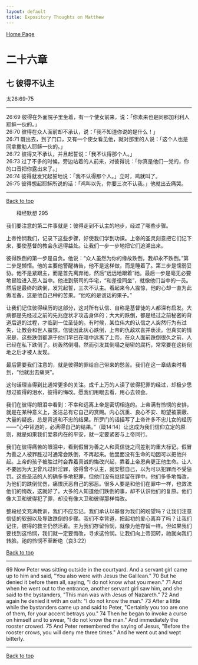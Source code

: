 ```yaml
---
layout: default
title: Expository Thoughts on Matthew
---
```

[ Home Page ]({{site.baseurl}}/index) <br>

<a name="0"></a>
# 二十六章 

## 七 彼得不认主

太26:69-75

***

26:69 彼得在外面院子里坐着，有一个使女前来，说：「你素来也是同那加利利人耶稣一伙的。」<br>
26:70 彼得在众人面前却不承认，说：「我不知道你说的是什么！」<br>
26:71 既出去，到了门口，又有一个使女看见他，就对那里的人说：「这个人也是同拿撒勒人耶稣一伙的。」<br>
26:72 彼得又不承认，并且起誓说：「我不认得那个人。」<br>
26:73 过了不多的时候，旁边站着的人前来，对彼得说：「你真是他们一党的，你的口音把你露出来了。」<br>
26:74 彼得就发咒起誓地说：「我不认得那个人。」立时，鸡就叫了。<br>
26:75 彼得想起耶稣所说的话：「鸡叫以先，你要三次不认我。」他就出去痛哭。<br>

***

[Back to top](#0)

&emsp;&emsp;释经默想 295

我们要注意的第二件事就是：彼得走到不认主的地步，经过了哪些步骤。

上帝怜悯我们，记录下这些步骤，好使我们学到功课。上帝的圣灵刻意把它们记下来，要使基督的教会永远得益处。让我们一步一步地把它们追溯出来。

彼得跌倒的第一步是自负。他说：“众人虽然为你的缘故跌倒，我却永不跌倒。”第二步是懒惰。他的主要他警醒祷告，他不是这样做，而是睡着了。第三步是懦弱妥协。他不是紧跟主，而是首先离弃祂，然后“远远地跟着”祂。最后一步是毫无必要地冒险进入恶人当中。他进到祭司的华宅，“和差役同坐”，就像他们当中的一员。然后是最终的跌倒，发咒起誓，三次不认主。看起来令人震惊，他的心却一直为此做准备。这是他自己种的苦果。“他吃的是谎话的果子。”

让我们记住彼得经历的这部分，这对所有认信、自称是基督徒的人都深有启发。大病都是先经过之前的先兆症状才攻击身体的；大大的跌倒，都是经过之前秘密的背道后退的过程，才临到一位圣徒的。有时候，某位伟大的认信之人突然行为有过失，让教会和世人震惊，信徒因此灰心跌倒，上帝的仇敌欢喜并亵渎。但真实的情况是，这些跌倒都源于他们早已在暗中远离了上帝。在众人面前跌倒很久之前，人已经在私下跌倒了。树轰然倒塌，然而引发其倒塌之秘密的腐朽，常常要在这树倒地之后才被人发现。

最后需要我们注意的，就是彼得的罪给自己带来的愁苦。我们在这一章结束时看到，“他就出去痛哭”。

这句话理当得到比通常更多的关注。成千上万的人读了彼得犯罪的经过，却极少思想过彼得的泪水，彼得的悔改。愿我们用眼去看，用心去领会。

我们在彼得的眼泪中看到：不幸和远离上帝是密切相连的。上帝满有怜悯的安排，就是在某种意义上，圣洁总有它自己的赏赐。内心沉重、良心不安、盼望被蒙蔽、大量的疑惑，总是背道和不忠的结果。所罗门的话描写了上帝许多不忠儿女的经历——“心中背道的，必满得自己的结果。”（箴14:14）让这成为我们信仰立定的原则，就是如果我们爱慕内在的平安，就一定要紧密与上帝同行。

我们在彼得痛苦的眼泪中，看到假冒为善之人和真信徒之间差别的重大标记。假冒为善之人被罪胜过时通常会跌倒，不再起来。他里面没有生命的动因可以把他兴起。上帝的孩子被胜过时会靠着真诚的悔改兴起，靠着上帝恩典更正他生命。让人不要因为大卫曾凡过奸淫罪，彼得曾不认主，就安慰自己，以为可以犯罪而不受惩罚。这些圣洁的人的确多多地犯罪，但他们没有继续留在罪中。他们多多地悔改，为他们的跌倒忧伤，痛恨厌恶自己的邪恶。很多人要是和他们在罪中一样，也效法他们的悔改，这就好了。大多的人知道他们跌倒的事，却不认识他们的复原。他们像大卫和彼得犯了罪，却没有像大卫和彼得那样悔改。

整段经文充满教训，我们不应忘记。我们承认以基督为我们的盼望吗？让我们注意信徒的软弱以及导致跌倒的步骤。我们不幸背道，把起初的爱心离弃了吗？让我们记住，彼得的救主仍然活着。主为我们存留怜悯，就像为他存留一样。但如果我们要找到这怜悯，我们就一定要悔改，寻求这怜悯。让我们向上帝回转，祂就向我们转脸。祂的怜悯不至断绝（哀3:22）

[Back to top](#0)

***

69 Now Peter was sitting outside in the courtyard. And a servant girl came up to him and said, "You also were with Jesus the Galilean." 70 But he denied it before them all, saying, "I do not know what you mean." 71 And when he went out to the entrance, another servant girl saw him, and she said to the bystanders, "This man was with Jesus of Nazareth." 72 And again he denied it with an oath: "I do not know the man." 73 After a little while the bystanders came up and said to Peter, "Certainly you too are one of them, for your accent betrays you." 74 Then he began to invoke a curse on himself and to swear, "I do not know the man." And immediately the rooster crowed. 75 And Peter remembered the saying of Jesus, "Before the rooster crows, you will deny me three times." And he went out and wept bitterly.

***

[Back to top](#0)
